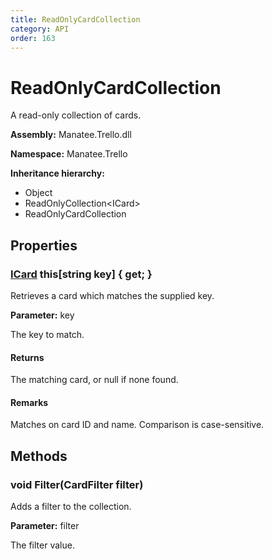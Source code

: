 ```yaml
---
title: ReadOnlyCardCollection
category: API
order: 163
---
```


# ReadOnlyCardCollection

A read-only collection of cards.

**Assembly:** Manatee.Trello.dll

**Namespace:** Manatee.Trello

**Inheritance hierarchy:**

- Object
- ReadOnlyCollection&lt;ICard&gt;
- ReadOnlyCardCollection

## Properties

### [ICard](ICard#icard) this[string key] { get; }

Retrieves a card which matches the supplied key.

**Parameter:** key

The key to match.

#### Returns

The matching card, or null if none found.

#### Remarks

Matches on card ID and name. Comparison is case-sensitive.

## Methods

### void Filter(CardFilter filter)

Adds a filter to the collection.

**Parameter:** filter

The filter value.

